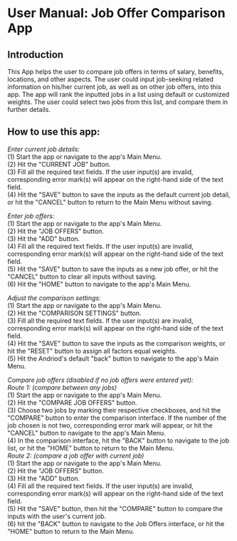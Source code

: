 # User Manual: Job Offer Comparison App

## Introduction

This App helps the user to compare job offers in terms of salary, benefits, locations, and other aspects. The user could input job-seeking related information on his/her current job, as well as on other job offers, into this app. The app will rank the inputted jobs in a list using default or customized weights. The user could select two jobs from this list, and compare them in further details.  

## How to use this app:

*Enter current job details:*  
(1) Start the app or navigate to the app's Main Menu.  
(2) Hit the "CURRENT JOB" button.  
(3) Fill all the required text fields. If the user input(s) are invalid, corresponding error mark(s) will appear on the right-hand side of the text field.  
(4) Hit the "SAVE" button to save the inputs as the default current job detail, or hit the "CANCEL" button to return to the Main Menu without saving.   

*Enter job offers:*  
(1) Start the app or navigate to the app's Main Menu.  
(2) Hit the "JOB OFFERS" button.  
(3) Hit the "ADD" button.  
(4) Fill all the required text fields. If the user input(s) are invalid, corresponding error mark(s) will appear on the right-hand side of the text field.  
(5) Hit the "SAVE" button to save the inputs as a new job offer, or hit the "CANCEL" button to clear all inputs without saving.  
(6) Hit the "HOME" button to navigate to the app's Main Menu.  

*Adjust the comparison settings:*  
(1) Start the app or navigate to the app's Main Menu.  
(2) Hit the "COMPARISON SETTINGS" button.  
(3) Fill all the required text fields. If the user input(s) are invalid, corresponding error mark(s) will appear on the right-hand side of the text field.  
(4) Hit the "SAVE" button to save the inputs as the comparison weights, or hit the "RESET" button to assign all factors equal weights.  
(5) Hit the Andriod's default "back" button to navigate to the app's Main Menu.  

*Compare job offers (disabled if no job offers were entered yet):*  
*Route 1: (compare between any jobs)*  
(1) Start the app or navigate to the app's Main Menu.  
(2) Hit the "COMPARE JOB OFFERS" button.  
(3) Choose two jobs by marking their respective checkboxes, and hit the "COMPARE" button to enter the comparison interface. If the number of the job chosen is not two, corresponding error mark will appear, or hit the "CANCEL" button to navigate to the app's Main Menu.  
(4) In the comparison interface, hit the "BACK" button to navigate to the job list, or hit the "HOME" button to return to the Main Menu.  
*Route 2: (compare a job offer with current job)*  
(1) Start the app or navigate to the app's Main Menu.  
(2) Hit the "JOB OFFERS" button.  
(3) Hit the "ADD" button.  
(4) Fill all the required text fields. If the user input(s) are invalid, corresponding error mark(s) will appear on the right-hand side of the text field.  
(5) Hit the "SAVE" button, then hit the "COMPARE" button to compare the inputs with the user's current job.  
(6) hit the "BACK" button to navigate to the Job Offers interface, or hit the "HOME" button to return to the Main Menu.  
